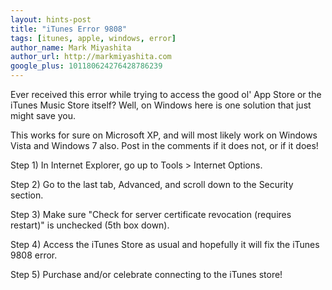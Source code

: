 ```yaml
---
layout: hints-post
title: "iTunes Error 9808"
tags: [itunes, apple, windows, error]
author_name: Mark Miyashita
author_url: http://markmiyashita.com
google_plus: 101180624276428786239
---
```


Ever received this error while trying to access the good ol' App Store or the iTunes Music Store itself? Well, on Windows here is one solution that just might save you.

This works for sure on Microsoft XP, and will most likely work on Windows Vista and Windows 7 also. Post in the comments if it does not, or if it does!

Step 1) In Internet Explorer, go up to Tools > Internet Options. 

Step 2) Go to the last tab, Advanced, and scroll down to the Security section. 

Step 3) Make sure "Check for server certificate revocation (requires restart)" is unchecked (5th box down).

Step 4) Access the iTunes Store as usual and hopefully it will fix the iTunes 9808 error. 

Step 5) Purchase and/or celebrate connecting to the iTunes store!